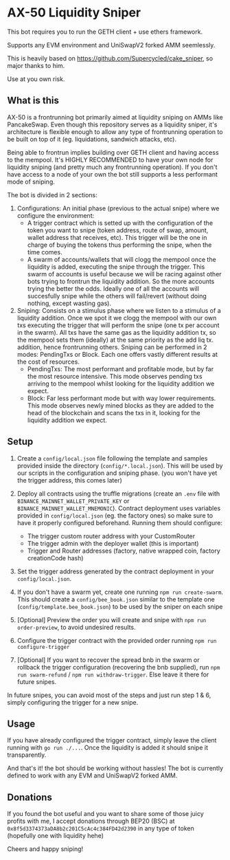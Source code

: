 # AX-50 Liquidity Sniper

This bot requires you to run the GETH client + use ethers framework.

Supports any EVM environment and UniSwapV2 forked AMM seemlessly.

This is heavily based on https://github.com/Supercycled/cake_sniper, so major thanks to him.

Use at you own risk.

## What is this

AX-50 is a frontrunning bot primarily aimed at liquidity sniping on AMMs like PancakeSwap. Even though this repository serves as a liquidity sniper, it's architecture is flexible enough to allow any type of frontrunning operation to be built on top of it (eg. liquidations, sandwich attacks, etc).

Being able to frontrun implies building over GETH client and having access to the mempool. It's HIGHLY RECOMMENDED to have your own node for liquidity sniping (and pretty much any frontrunning operation). If you don't have access to a node of your own the bot still supports a less performant mode of sniping.

The bot is divided in 2 sections:
1. Configurations: An initial phase (previous to the actual snipe) where we configure the environment:
    * A trigger contract which is setted up with the configuration of the token you want to snipe (token address, route of swap, amount, wallet address that receives, etc). This trigger will be the one in charge of buying the tokens thus performing the snipe, when the time comes.
    * A swarm of accounts/wallets that will clogg the mempool once the liquidity is added, executing the snipe through the trigger. This swarm of accounts is useful because we will be racing against other bots trying to frontrun the liquidity addition. So the more accounts trying the better the odds. Ideally one of all the accounts will succesfully snipe while the others will fail/revert (without doing nothing, except wasting gas).
2. Sniping: Consists on a stimulus phase where we listen to a stimulus of a liquidity addition. Once we spot it we clogg the mempool with our own txs executing the trigger that will perform the snipe (one tx per account in the swarm). All txs have the same gas as the liquidity addition tx, so the mempool sets them (ideally) at the same priority as the add liq tx. addition, hence frontrunning others. Sniping can be performed in 2 modes: PendingTxs or Block. Each one offers vastly different results at the cost of resources.
    * PendingTxs: The most performant and profitable mode, but by far the most resource intensive. This mode observes pending txs arriving to the mempool whilst looking for the liquidity addition we expect.
    * Block: Far less performant mode but with way lower requirements. This mode observes newly mined blocks as they are added to the head of the blockchain and scans the txs in it, looking for the liquidity addition we expect.

## Setup

1. Create a `config/local.json` file following the template and samples provided inside the directory (`config/*.local.json`). This will be used by our scripts in the configuration and sniping phase. (you won't have yet the trigger address, this comes later)

2. Deploy all contracts using the truffle migrations (create an `.env` file with `BINANCE_MAINNET_WALLET_PRIVATE_KEY` or `BINANCE_MAINNET_WALLET_MNEMONIC`). Contract deployment uses variables provided in `config/local.json` (eg. the factory ones) so make sure to have it properly configured beforehand. Running them should configure:
    - The trigger custom router address with your CustomRouter
    - The trigger admin with the deployer wallet (this is important)
    - Trigger and Router addresses (factory, native wrapped coin, factory creationCode hash)

3. Set the trigger address generated by the contract deployment in your `config/local.json`.

4. If you don't have a swarm yet, create one running `npm run create-swarm`. This should create a `config/bee_book.json` similar to the template one (`config/template.bee_book.json`) to be used by the sniper on each snipe

5. \[Optional\] Preview the order you will create and snipe with `npm run order-preview`, to avoid undesired results.

6. Configure the trigger contract with the provided order running `npm run configure-trigger`

7. \[Optional\] If you want to recover the spread bnb in the swarm or rollback the trigger configuration (recovering the bnb supplied), run `npm run swarm-refund` / `npm run withdraw-trigger`. Else leave it there for future snipes.

In future snipes, you can avoid most of the steps and just run step 1 & 6, simply configuring the trigger for a new snipe.

## Usage

If you have already configured the trigger contract, simply leave the client running with `go run ./...`. Once the liquidity is added it should snipe it transparently.

And that's it! the bot should be working without hassles! The bot is currently defined to work with any EVM and UniSwapV2 forked AMM.

## Donations

If you found the bot useful and you want to share some of those juicy profits with me, I accept donations through BEP20 (BSC) at `0x8f5d3374373aDA8b2c201C5cAc4c384FD42d2390` in any type of token (hopefully one with liquidity hehe)

Cheers and happy sniping!
